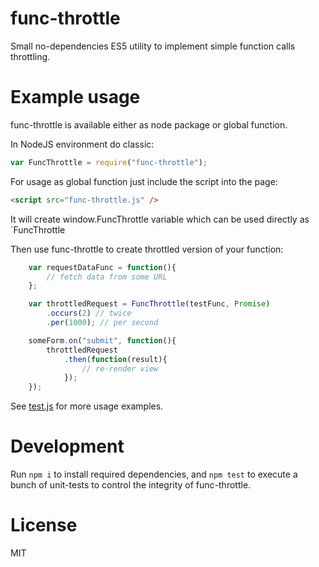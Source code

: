 # func-throttle
Small no-dependencies ES5 utility to implement simple function calls throttling.

# Example usage
func-throttle is available either as node package or global function.

In NodeJS environment do classic:
```js
var FuncThrottle = require("func-throttle");
```

For usage as global function just include the script into the page:
```html
<script src="func-throttle.js" />
```
It will create window.FuncThrottle variable which can be used directly as `FuncThrottle

Then use func-throttle to create throttled version of your function:
```js
    var requestDataFunc = function(){
        // fetch data from some URL
    };

    var throttledRequest = FuncThrottle(testFunc, Promise)
        .occurs(2) // twice
        .per(1000); // per second

    someForm.on("submit", function(){
        throttledRequest
            .then(function(result){
                // re-render view
            });
    });
```

See [test.js](test/test.js) for more usage examples.

# Development
Run `npm i` to install required dependencies, and `npm test` to execute a bunch of unit-tests to control the integrity of func-throttle.

# License
MIT